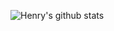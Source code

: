 ![Henry's github stats](https://github-readme-stats.vercel.app/api?username=Henrymarks1&count_private=true)


